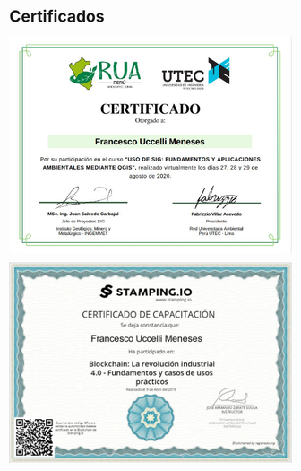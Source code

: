 # Certificados

![QGIS](https://github.com/Flrotm/Certificados/blob/main/qgis.jpg)

![Blockchain](https://github.com/Flrotm/Certificados/blob/main/cert.jpg)
